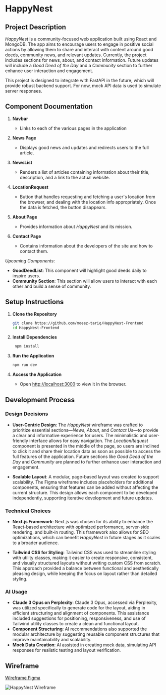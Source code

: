 # HappyNest

## Project Description

*HappyNest* is a community-focused web application built using React and MongoDB. The app aims to encourage users to engage in positive social actions by allowing them to share and interact with content around good deeds, community news, and relevant updates. Currently, the project includes sections for news, about, and contact information. Future updates will include a *Good Deed of the Day* and a *Community* section to further enhance user interaction and engagement.

This project is designed to integrate with FastAPI in the future, which will provide robust backend support. For now, mock API data is used to simulate server responses.

## Component Documentation

1. **Navbar**
   - Links to each of the various pages in the application

2. **News Page**
   - Displays good news and updates and redirects users to the full article.

3. **NewsList**
   - Renders a list of articles containing information about their title, description, and a link to the actual website.

4. **LocationRequest**
   - Button that handles requesting and fetching a user's location from the browser, and dealing with the location info appropriately. Once the data is fetched, the button disappears.

5. **About Page**
   - Provides information about *HappyNest* and its mission.

6. **Contact Page**
   - Contains information about the developers of the site and how to contact them.

*Upcoming Components*:
   - **GoodDeedList**: This component will highlight good deeds daily to inspire users.
   - **Community Section**: This section will allow users to interact with each other and build a sense of community. 

## Setup Instructions

1. **Clone the Repository**
   ```bash
   git clone https://github.com/moeez-tariq/HappyNest-Frontend
   cd HappyNest-Frontend
   ```

2. **Install Dependencies**
   ```bash
    npm install
    ```

3. **Run the Application**
    ```bash
    npm run dev
    ```

4. **Access the Application**
    - Open [http://localhost:3000](http://localhost:3000) to view it in the browser.

## Development Process

### Design Decisions

- **User-Centric Design**: The *HappyNest* wireframe was crafted to prioritize essential sections—*News*, *About*, and *Contact Us*—to provide a clear and informative experience for users. The minimalistic and user-friendly interface allows for easy navigation. The *LocationRequest* component is presented in the middle of the page, so users are inclined to click it and share their location data as soon as possible to access the full features of the application. Future sections like *Good Deed of the Day* and *Community* are planned to further enhance user interaction and engagement.

- **Scalable Layout**: A modular, page-based layout was created to support scalability. The Figma wireframe includes placeholders for additional components, ensuring that features can be added without affecting the current structure. This design allows each component to be developed independently, supporting iterative development and future updates.

### Technical Choices

- **Next.js Framework**: Next.js was chosen for its ability to enhance the React-based architecture with optimized performance, server-side rendering, and built-in routing. This framework also allows for SEO optimizations, which can benefit *HappyNest* in future stages as it scales to a broader audience.

- **Tailwind CSS for Styling**: Tailwind CSS was used to streamline styling with utility classes, making it easier to create responsive, consistent, and visually structured layouts without writing custom CSS from scratch. This approach provided a balance between functional and aesthetically pleasing design, while keeping the focus on layout rather than detailed styling.

### AI Usage

- **Claude 3 Opus on Perplexity**: Claude 3 Opus, accessed via Perplexity, was utilized specifically to generate code for the layout, aiding in efficient structuring and alignment of components. This assistance included suggestions for positioning, responsiveness, and use of Tailwind utility classes to create a clean and functional layout. 
- **Component Structuring**: AI recommendations also supported the modular architecture by suggesting reusable component structures that improve maintainability and scalability.
- **Mock Data Creation**: AI assisted in creating mock data, simulating API responses for realistic testing and layout verification.

## Wireframe
[Wireframe Figma](https://www.figma.com/board/xB3yScVV0C7HwKwjxudB1r/HappyNest-Frontend?node-id=0-1&t=QiYKWkOR1A8R7MgW-1)

![HappyNest Wireframe](./WireFrame.png)
